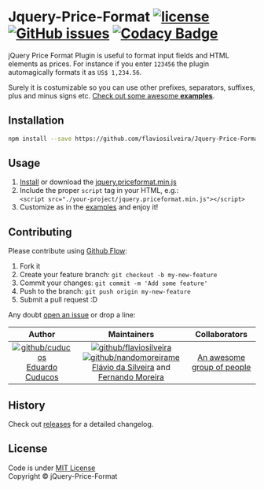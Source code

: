 # Jquery-Price-Format [![license](https://img.shields.io/github/license/price-format/Jquery-Price-Format.svg)](https://github.com/price-format/Jquery-Price-Format/blob/master/LICENSE) [![GitHub issues](https://img.shields.io/github/issues/price-format/Jquery-Price-Format.svg)](https://github.com/price-format/Jquery-Price-Format/issues) [![Codacy Badge](https://api.codacy.com/project/badge/Grade/4e3d85321e8741d194d1fcf993dc0352)](https://www.codacy.com/app/flavioaugustosilveira/Jquery-Price-Format?utm_source=github.com&amp;utm_medium=referral&amp;utm_content=flaviosilveira/Jquery-Price-Format&amp;utm_campaign=Badge_Grade)

jQuery Price Format Plugin is useful to format input fields and HTML elements as prices.
For instance if you enter `123456` the plugin automagically formats it as `US$ 1,234.56`.

Surely it is costumizable so you can use other prefixes, separators, suffixes, plus and minus signs etc. [Check out some awesome **examples**](http://price-format.github.io/Jquery-Price-Format/).

## Installation

```sh
npm install --save https://github.com/flaviosilveira/Jquery-Price-Format.git
```

## Usage

1. [Install](#installation) or download the  [jquery.priceformat.min.js](/jquery.priceformat.min.js)
2. Include the proper `script` tag in your HTML, e.g.:<br>`<script src="./your-project/jquery.priceformat.min.js"></script>`
3. Customize as in the [examples](http://price-format.github.io/Jquery-Price-Format/) and enjoy it!

## Contributing

Please contribute using [Github Flow](https://guides.github.com/introduction/flow/):


1. Fork it
2. Create your feature branch: `git checkout -b my-new-feature`
3. Commit your changes: `git commit -m 'Add some feature'`
4. Push to the branch: `git push origin my-new-feature`
5. Submit a pull request :D

Any doubt [open an issue](https://github.com/price-format/Jquery-Price-Format/issues) or drop a line:

| Author | Maintainers | Collaborators |
|:------:|:-----------:|:-------------:|
| [![github/cuducos](https://avatars6.githubusercontent.com/u/4732915?v=4&s=100)](https://github.com/cuducos/ "cuducos github profile")<br>[Eduardo Cuducos](https://github.com/cuducos/) | [![github/flaviosilveira](https://avatars6.githubusercontent.com/u/373688?v=4&s=100)](https://github.com/flaviosilveira/ "flaviosilveira github profile") [![github/nandomoreirame](https://avatars6.githubusercontent.com/u/1318271?v=4&s=100)](https://github.com/nandomoreirame/ "nandomoreirame github profile")<br>[Flávio da Silveira](https://github.com/flaviosilveira/) and [Fernando Moreira](https://github.com/nandomoreirame/) | [An awesome group of people](https://github.com/price-format/Jquery-Price-Format/graphs/contributors)


## History

Check out [releases](https://github.com/price-format/Jquery-Price-Format/releases) for a detailed changelog.

## License

Code is under [MIT License](/LICENSE)<br>Copyright © jQuery-Price-Format
